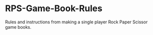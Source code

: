 # RPS-Game-Book-Rules
Rules and instructions from making a single player Rock Paper Scissor game books.
